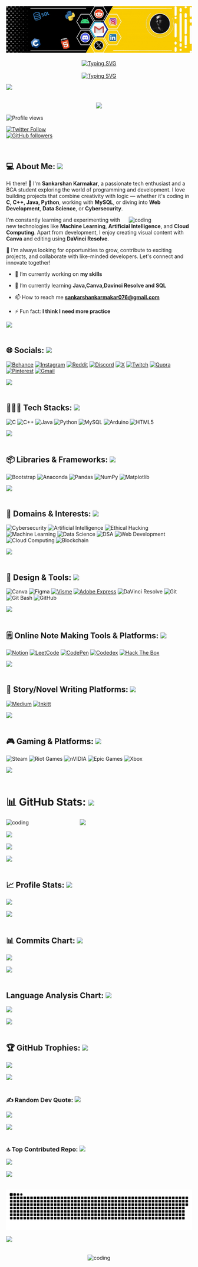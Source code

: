 <!-- MasterHead -->
<div align="center">
  <img src="https://github.com/Sankarshan2006/Sankarshan2006profilebanner/blob/main/GithubProfileBanneronline-video-cutter.com1-ezgif.com-optimize.gif?raw=true" alt="MasterHead" />
</div>

</br>

<!-- Heading === Greeting -->
<div align="center">
<span><a href="https://git.io/typing-svg"><img src="https://readme-typing-svg.demolab.com?font=Fira+Code&weight=600&size=32&duration=3000&pause=5000&color=f54089&center=true&vCenter=true&width=600&height=35&lines=Hi+%F0%9F%91%8B%2C+I'm+Sankarshan+Karmakar" alt="Typing SVG" /></a></span>
</div>

<br/>

<!-- Sub Heading === about me -->
<div align="center">
  <a href="https://git.io/typing-svg">
    <img src="https://readme-typing-svg.demolab.com?font=Fira+Code&weight=500&size=16&duration=6000&pause=5000&color=0BF7FF&center=true&vCenter=true&width=1000&height=20&lines=%F0%9F%8E%A8+Designer+%7C+%F0%9F%92%BB+Coder+%7C+%F0%9F%8E%AC+Video+Editor+from+India" alt="Typing SVG" />
  </a>
</div>

<!-- animated line-->
<img src="https://user-images.githubusercontent.com/73097560/115834477-dbab4500-a447-11eb-908a-139a6edaec5c.gif"><br><br>

<div align="center">
  <img width="800" src="https://preview.redd.it/bpxxqqvps4h91.gif?width=640&crop=smart&auto=webp&s=e29a6c5b5996e595d29e52030ed4e9abe618e3bd">
</div>

<!-- Badges -->
<p align="left">
  <!-- Profile Views -->
  <img src="https://komarev.com/ghpvc/?username=sankarshan2006&label=Profile%20views&color=0e75b6&style=flat" alt="Profile views" width="200" />
</p>

<p align="left">
  <!-- Twitter Follow -->
  <a href="https://twitter.com/sankarshan6920" target="_blank">
    <img src="https://img.shields.io/twitter/follow/sankarshan6920?logo=twitter&style=for-the-badge" alt="Twitter Follow" />
  </a>
<br>
  <!-- GitHub Follow -->
  <a href="https://github.com/sankarshan2006" target="_blank">
    <img src="https://img.shields.io/github/followers/sankarshan2006?label=Followers&style=for-the-badge" alt="GitHub followers" />
  </a>
</p>
</br>

<h2>💻 About Me: <img width="4%" src="https://i.pinimg.com/originals/e9/38/d1/e938d18fc07a3ffd16b4864ef2f1308f.gif"></h2>

<p>Hi there! 👋 I'm <b>Sankarshan Karmakar</b>, a passionate tech enthusiast and a BCA student exploring the world of programming and development.  I love building projects that combine creativity with logic — whether it's coding in <b>C, C++, Java, Python</b>, working with <b>MySQL</b>, or diving into <b>Web Development</b>, <b>Data Science</b>, or <b>Cybersecurity</b>.</p>  <img align="right" alt="coding" width="34%" src="https://i.pinimg.com/originals/e4/26/70/e426702edf874b181aced1e2fa5c6cde.gif">

<p>I'm constantly learning and experimenting with new technologies like <b>Machine Learning</b>, <b>Artificial Intelligence</b>, and <b>Cloud Computing</b>. Apart from development, I enjoy creating visual content with <b>Canva</b> and editing using <b>DaVinci Resolve</b>.</p> 

<p>🔧 I'm always looking for opportunities to grow, contribute to exciting projects, and collaborate with like-minded developers. Let's connect and innovate together!</p>

- 🔭 I’m currently working on **my skills**

- 🌱 I’m currently learning **Java,Canva,Davinci Resolve and SQL**

- 📫 How to reach me **sankarshankarmakar076@gmail.com**

- ⚡ Fun fact: **I think I need more practice**
 
<img src="https://user-images.githubusercontent.com/73097560/115834477-dbab4500-a447-11eb-908a-139a6edaec5c.gif"><br><br>

## 🌐 Socials: <img width="4%" src="https://66.media.tumblr.com/tumblr_ma4ft6OXxw1rfjowdo1_500.gif">

[![Behance](https://img.shields.io/badge/Behance-1769ff?style=for-the-badge&logo=behance&logoColor=white)](https://behance.net/sankarskarmaka)
[![Instagram](https://img.shields.io/badge/Instagram-%23E4405F?style=for-the-badge&logo=instagram&logoColor=white)](https://instagram.com/sankarshan58)
[![Reddit](https://img.shields.io/badge/Reddit-FF4500?style=for-the-badge&logo=reddit&logoColor=white)](https://reddit.com/user/Shankar1013)
[![Discord](https://img.shields.io/badge/Discord-5865F2?style=for-the-badge&logo=discord&logoColor=white)](https://discord.com/users/shankar2785)
[![X](https://img.shields.io/badge/X-000000?style=for-the-badge&logo=X&logoColor=white)](https://x.com/Sankarshan6920)
[![Twitch](https://img.shields.io/badge/Twitch-%239146FF?style=for-the-badge&logo=twitch&logoColor=white)](https://twitch.tv/shankartwitch2006)
[![Quora](https://img.shields.io/badge/Quora-B92B27?style=for-the-badge&logo=quora&logoColor=white)](https://www.quora.com/profile/Sankarshan-Karmakar)
[![Pinterest](https://img.shields.io/badge/Pinterest-BD081C?style=for-the-badge&logo=pinterest&logoColor=white)](https://pinterest.com/shankar6920/)
[![Gmail](https://img.shields.io/badge/Gmail-D14836?style=for-the-badge&logo=gmail&logoColor=white)](mailto:sankarshankarmakar076@gmail.com)

<img src="https://user-images.githubusercontent.com/73097560/115834477-dbab4500-a447-11eb-908a-139a6edaec5c.gif"><br><br>
 
## 👨🏻‍💻 Tech Stacks: <img width="4%" src="https://66.media.tumblr.com/tumblr_ma0tijLFPg1rfjowdo1_500.gif">

![C](https://img.shields.io/badge/c-%2300599C.svg?style=for-the-badge&logo=c&logoColor=white)
![C++](https://img.shields.io/badge/c++-%2300599C.svg?style=for-the-badge&logo=c%2B%2B&logoColor=white)
![Java](https://img.shields.io/badge/java-%23ED8B00.svg?style=for-the-badge&logo=openjdk&logoColor=white)
![Python](https://img.shields.io/badge/python-3670A0?style=for-the-badge&logo=python&logoColor=ffdd54)
![MySQL](https://img.shields.io/badge/MySQL-000000?style=for-the-badge&logo=mysql&logoColor=white)
![Arduino](https://img.shields.io/badge/-Arduino-00979D?style=for-the-badge&logo=Arduino&logoColor=white)
![HTML5](https://img.shields.io/badge/html5-%23E34F26.svg?style=for-the-badge&logo=html5&logoColor=white)

<img src="https://user-images.githubusercontent.com/73097560/115834477-dbab4500-a447-11eb-908a-139a6edaec5c.gif"><br><br>

## 📦 Libraries & Frameworks: <img width="4%" src="https://media.tenor.com/6nHb-yHC2pkAAAAi/bulbasaur.gif">

![Bootstrap](https://img.shields.io/badge/bootstrap-%238511FA.svg?style=for-the-badge&logo=bootstrap&logoColor=white)
![Anaconda](https://img.shields.io/badge/Anaconda-%2344A833.svg?style=for-the-badge&logo=anaconda&logoColor=white)
![Pandas](https://img.shields.io/badge/pandas-%23150458.svg?style=for-the-badge&logo=pandas&logoColor=white)
![NumPy](https://img.shields.io/badge/numpy-%23013243.svg?style=for-the-badge&logo=numpy&logoColor=white)
![Matplotlib](https://img.shields.io/badge/Matplotlib-11557C?style=for-the-badge&logo=chartdotjs&logoColor=white)

<img src="https://user-images.githubusercontent.com/73097560/115834477-dbab4500-a447-11eb-908a-139a6edaec5c.gif"><br><br>

## 🚀 Domains & Interests: <img width="4%" src="https://i.imgur.com/Ndkh7vv.gif">

![Cybersecurity](https://img.shields.io/badge/Cybersecurity-00008B?style=for-the-badge&logo=hackthebox&logoColor=white)
![Artificial Intelligence](https://img.shields.io/badge/Artificial%20Intelligence-FF0000?style=for-the-badge&logo=OpenAI&logoColor=white)
![Ethical Hacking](https://img.shields.io/badge/Ethical%20Hacking-00FFFF?style=for-the-badge&logo=hackthebox&logoColor=white) 
![Machine Learning](https://img.shields.io/badge/Machine%20Learning-FFA500?style=for-the-badge&logo=TensorFlow&logoColor=white)
![Data Science](https://img.shields.io/badge/Data%20Science-000000?style=for-the-badge&logo=Jupyter&logoColor=white)
![DSA](https://img.shields.io/badge/DSA-008000?style=for-the-badge&logo=Codeforces&logoColor=white)
![Web Development](https://img.shields.io/badge/Web%20Development-FFFF00?style=for-the-badge&logo=Webflow&logoColor=black)
![Cloud Computing](https://img.shields.io/badge/Cloud%20Computing-0000FF?style=for-the-badge&logo=Cloudflare&logoColor=white)
![Blockchain](https://img.shields.io/badge/Blockchain-121D33?style=for-the-badge&logo=blockchaindotcom&logoColor=white)

<img src="https://user-images.githubusercontent.com/73097560/115834477-dbab4500-a447-11eb-908a-139a6edaec5c.gif"><br><br>

## 🎨 Design & Tools: <img width="4%" src="https://66.media.tumblr.com/f4225988c75dac494aa7d909c88e3293/tumblr_mm4rx8SJXL1rfjowdo1_500.gif">

![Canva](https://img.shields.io/badge/Canva-%2300C4CC.svg?style=for-the-badge&logo=Canva&logoColor=white)
![Figma](https://img.shields.io/badge/figma-%23F24E1E.svg?style=for-the-badge&logo=figma&logoColor=white)
[![Visme](https://img.shields.io/badge/Visme-15B8B8?style=for-the-badge&logo=visualstudiocode&logoColor=white)](https://www.visme.co/users/Sankarshan%20Karmakar)
[![Adobe Express](https://img.shields.io/badge/Adobe%20Express-FF0000?style=for-the-badge&logo=adobe&logoColor=white)](https://express.adobe.com/)
![DaVinci Resolve](https://img.shields.io/badge/DaVinci%20Resolve-000000?style=for-the-badge&logo=DaVinciResolve&logoColor=white)
![Git](https://img.shields.io/badge/git-%23F05033.svg?style=for-the-badge&logo=git&logoColor=white)
![Git Bash](https://img.shields.io/badge/Git%20Bash-4EAA25?style=for-the-badge&logo=GNU%20Bash&logoColor=white)
![GitHub](https://img.shields.io/badge/github-%23121011.svg?style=for-the-badge&logo=github&logoColor=white)

<img src="https://user-images.githubusercontent.com/73097560/115834477-dbab4500-a447-11eb-908a-139a6edaec5c.gif"><br><br>

## 🗒 Online Note Making Tools & Platforms: <img width="4%" src="https://i.gifer.com/origin/d6/d619a229aec7d154d474ace99e020d92_w200.gif">

[![Notion](https://img.shields.io/badge/Notion-000000?style=for-the-badge&logo=notion&logoColor=white)](https://www.notion.so/Sankarshan-Karmakar)
[![LeetCode](https://img.shields.io/badge/LeetCode-FFA116?style=for-the-badge&logo=leetcode&logoColor=black)](https://leetcode.com/Shankar6920/)
[![CodePen](https://img.shields.io/badge/CodePen-000000?style=for-the-badge&logo=codepen&logoColor=white)](https://codepen.io/Sankarshan%20Karmakar)
[![Codedex](https://img.shields.io/badge/Codedex-4B8DFF?style=for-the-badge&logo=codewars&logoColor=white)](https://codedex.io/Shankar6920)
[![Hack The Box](https://img.shields.io/badge/HackTheBox-111927?style=for-the-badge&logo=hackthebox&logoColor=green)](https://app.hackthebox.com/profile/shankar6920)

<img src="https://user-images.githubusercontent.com/73097560/115834477-dbab4500-a447-11eb-908a-139a6edaec5c.gif"><br><br>

## 📝 Story/Novel Writing Platforms: <img width="4%" src="https://24.media.tumblr.com/9dcd6bdef0ae04d9ad5fc615d921cf9e/tumblr_msu3y1JBkb1scncwdo1_500.gif">

[![Medium](https://img.shields.io/badge/Medium-12100E?style=for-the-badge&logo=medium&logoColor=white)](https://medium.com/@Sankarshan%20Karmakar)
[![Inkitt](https://img.shields.io/badge/Inkitt-000000?style=for-the-badge&logo=bookstack&logoColor=white)](https://www.inkitt.com/Sankarshan)

<img src="https://user-images.githubusercontent.com/73097560/115834477-dbab4500-a447-11eb-908a-139a6edaec5c.gif"><br><br>

## 🎮 Gaming & Platforms: <img width="4%" src="https://static.wikia.nocookie.net/rijon/images/9/93/74.gif/revision/latest/thumbnail/width/360/height/360?cb=20231209091305">

![Steam](https://img.shields.io/badge/steam-%23000000.svg?style=for-the-badge&logo=steam&logoColor=white)
![Riot Games](https://img.shields.io/badge/riotgames-D32936.svg?style=for-the-badge&logo=riotgames&logoColor=white)
![nVIDIA](https://img.shields.io/badge/nVIDIA-%2376B900.svg?style=for-the-badge&logo=nVIDIA&logoColor=white)
![Epic Games](https://img.shields.io/badge/epicgames-%23313131.svg?style=for-the-badge&logo=epicgames&logoColor=white)
![Xbox](https://img.shields.io/badge/xbox-%23107C10.svg?style=for-the-badge&logo=xbox&logoColor=white)

<img src="https://user-images.githubusercontent.com/73097560/115834477-dbab4500-a447-11eb-908a-139a6edaec5c.gif"><br><br>

<!-- Hacker GIF on the left -->
# 📊 GitHub Stats: <img width="4%" src="https://i.pinimg.com/originals/83/0b/53/830b53f8bbd0e9dbcade87da95abdad0.gif">
<img align="left" alt="coding" width="200" src="https://media.tenor.com/5ry-200hErMAAAAM/hacker-hacker-man.gif" />

![](http://github-profile-summary-cards.vercel.app/api/cards/stats?username=Sankarshan2006&theme=nord_dark)<br/>

![](https://github-readme-streak-stats.herokuapp.com?user=Sankarshan2006&theme=chartreuse-dark)<br/>

![](https://github-readme-stats.vercel.app/api/top-langs/?username=Sankarshan2006&theme=dark&hide_border=false&include_all_commits=false&count_private=false&layout=compact)

<img src="https://user-images.githubusercontent.com/73097560/115834477-dbab4500-a447-11eb-908a-139a6edaec5c.gif"><br><br>

## 📈 Profile Stats: <img width="4%" src="https://static.wikia.nocookie.net/rijon/images/2/25/125.gif/revision/latest/thumbnail/width/360/height/360?cb=20231212201145">
![](http://github-profile-summary-cards.vercel.app/api/cards/profile-details?username=Sankarshan2006&theme=2077) 

<img src="https://user-images.githubusercontent.com/73097560/115834477-dbab4500-a447-11eb-908a-139a6edaec5c.gif"><br><br>

## 📊 Commits Chart: <img width="4%" src="https://66.media.tumblr.com/tumblr_mbc2kiKB831rfjowdo1_500.gif">
![](http://github-profile-summary-cards.vercel.app/api/cards/productive-time?username=Sankarshan2006&theme=github_dark&utcOffset=8)  

<img src="https://user-images.githubusercontent.com/73097560/115834477-dbab4500-a447-11eb-908a-139a6edaec5c.gif"><br><br>

## Language Analysis Chart: <img width="4%" src="https://66.media.tumblr.com/tumblr_maorbj6OOz1rfjowdo1_500.gif">
![](http://github-profile-summary-cards.vercel.app/api/cards/most-commit-language?username=Sankarshan2006&theme=gruvbox)

<img src="https://user-images.githubusercontent.com/73097560/115834477-dbab4500-a447-11eb-908a-139a6edaec5c.gif"><br><br>

## 🏆 GitHub Trophies: <img width="4%" src="https://i.pinimg.com/originals/b7/cf/dd/b7cfdd6d49b483b4c2f4afe3886dac35.gif">
![](https://github-profile-trophy.vercel.app/?username=Sankarshan2006&theme=radical&no-frame=false&no-bg=true&margin-w=4)

<img src="https://user-images.githubusercontent.com/73097560/115834477-dbab4500-a447-11eb-908a-139a6edaec5c.gif"><br><br>

### ✍️ Random Dev Quote: <img width="4%" src="https://66.media.tumblr.com/3db865d1a043cbea779c7743daaac75e/tumblr_mjlg61HPuq1rfjowdo1_500.gif">
![](https://quotes-github-readme.vercel.app/api?type=horizontal&theme=radical)

<img src="https://user-images.githubusercontent.com/73097560/115834477-dbab4500-a447-11eb-908a-139a6edaec5c.gif"><br><br>

### 🔝 Top Contributed Repo: <img width="4%" src="https://66.media.tumblr.com/tumblr_mbc2lplnl71rfjowdo1_500.gif">
![](https://github-contributor-stats.vercel.app/api?username=Sankarshan2006&limit=5&theme=dark&combine_all_yearly_contributions=true)

<img src="https://user-images.githubusercontent.com/73097560/115834477-dbab4500-a447-11eb-908a-139a6edaec5c.gif"><br><br>

<p align="center">
  <img src="https://raw.githubusercontent.com/Sankarshan2006/Sankarshan2006snake/output/github-snake-dark.svg" alt="snake gif" />
</p>

<img src="https://user-images.githubusercontent.com/73097560/115834477-dbab4500-a447-11eb-908a-139a6edaec5c.gif"><br><br>

<!-- Animated Coding GIF -->
<div align="center">
  <img alt="coding" width="600" src="https://mir-s3-cdn-cf.behance.net/project_modules/source/a436a063342391.5aad81e56e7ee.gif" />
</div>

